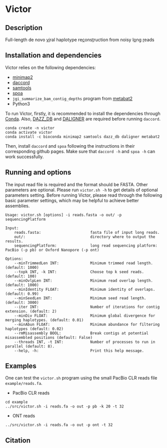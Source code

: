 # Victor
## Description
Full-length de novo <u>vi</u>ral haplotype re<u>c</u>ons<u>t</u>ruction from noisy l<u>o</u>ng <u>r</u>eads



## Installation and dependencies

Victor relies on the following dependencies:
- [minimap2](https://github.com/lh3/minimap2)
- [daccord](https://github.com/gt1/daccord)
- [samtools](http://www.htslib.org/)
- [spoa](https://github.com/rvaser/spoa)
- `jgi_summarize_bam_contig_depths` program from [metabat2](https://bitbucket.org/berkeleylab/metabat/src/master/)
- Python3


To run Victor, firstly, it is recommended to install the dependencies through [Conda](https://docs.conda.io/en/latest/).
Also, [DAZZ_DB](https://github.com/thegenemyers/DAZZ_DB) and [DALIGNER](https://github.com/thegenemyers/DALIGNER) 
are required before running `daccord`.
```
conda create -n victor
conda activate victor
conda install -c bioconda minimap2 samtools dazz_db daligner metabat2
```
Then, install `daccord` and `spoa` following the instructions in their corresponding github pages.
Make sure that `daccord -h` and `spoa -h` can work successfully.

## Running and options
The input read file is required and the format should be FASTA. Other parameters are optional.
Please run `victor.sh -h` to get details of optional parameters setting.
Before running Victor, please read through the following basic parameter settings,
which may be helpful to achieve better assemblies. 
```
Usage: victor.sh [options] -i reads.fasta -o out/ -p sequencingPlatform

Input:
	reads.fasta:                      fasta file of input long reads.
	out/:                             directory where to output the results.
	sequencingPlatform:               long read sequencing platform: PacBio (-p pb) or Oxford Nanopore (-p ont)

Options:
	--minTrimmedLen INT:              Minimum trimmed read length. (default: 1000)
	--topk INT, -k INT:               Choose top k seed reads. (default: 100)
	--minOvlpLen INT:                 Minimum read overlap length. (default: 1000)
	--minIdentity FLOAT:              Minimum identity of overlaps. (default: 0.99)
	--minSeedLen INT:                 Minimum seed read length. (default: 3000)
	--iter INT:                       Number of iterations for contig extension. (default: 2)
	--minDiv FLOAT:                   Minimum global divergence for merging haplotypes. (default: 0.01)
	--minAbun FLOAT:                  Minimum abundance for filtering haplotypes (default: 0.02)
	--rmMisassembly BOOL:             Break contigs at potential misassembled positions (default: False)
	--threads INT, -t INT:            Number of processes to run in parallel (default: 8).
	--help, -h:                       Print this help message.
```


## Examples

One can test the `victor.sh` program using the small PacBio CLR reads file `example/reads.fa`.
- PacBio CLR reads
```
cd example
../src/victor.sh -i reads.fa -o out -p pb -k 20 -t 32
```

- ONT reads
```
../src/victor.sh -i reads.fa -o out -p ont -t 32
```


## Citation